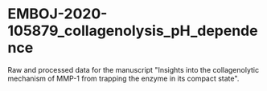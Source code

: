 # EMBOJ-2020-105879_collagenolysis_pH_dependence
 Raw and processed data for the manuscript "Insights into the collagenolytic mechanism of MMP-1 from trapping the enzyme in its compact state".
 
